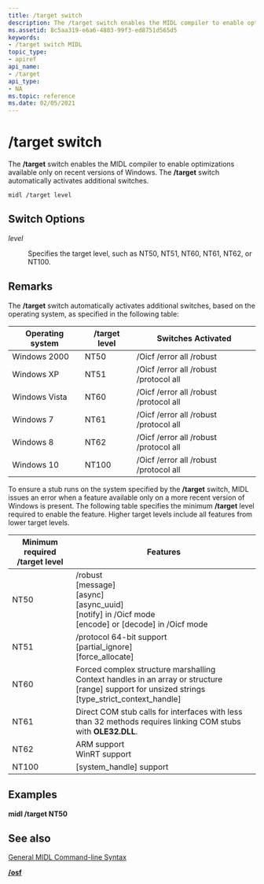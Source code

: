 ```yaml
---
title: /target switch
description: The /target switch enables the MIDL compiler to enable optimizations available only on recent versions of Windows. The /target switch automatically activates additional switches.
ms.assetid: 8c5aa319-e6a6-4803-99f3-ed8751d565d5
keywords:
- /target switch MIDL
topic_type:
- apiref
api_name:
- /target
api_type:
- NA
ms.topic: reference
ms.date: 02/05/2021
---
```


# /target switch

The **/target** switch enables the MIDL compiler to enable optimizations available only on recent versions of Windows. The **/target** switch automatically activates additional switches.

``` syntax
midl /target level
```

## Switch Options

<dl> <dt>

*level* 
</dt> <dd>

Specifies the target level, such as NT50, NT51, NT60, NT61, NT62, or NT100.

</dd> </dl>

## Remarks

The **/target** switch automatically activates additional switches, based on the operating system, as specified in the following table:



| Operating system | /target level | Switches Activated                     |
|------------------|---------------|----------------------------------------|
| Windows 2000     | NT50          | /Oicf /error all /robust               |
| Windows XP       | NT51          | /Oicf /error all /robust /protocol all |
| Windows Vista    | NT60          | /Oicf /error all /robust /protocol all |
| Windows 7        | NT61          | /Oicf /error all /robust /protocol all |
| Windows 8        | NT62          | /Oicf /error all /robust /protocol all |
| Windows 10       | NT100         | /Oicf /error all /robust /protocol all |
 

To ensure a stub runs on the system specified by the **/target** switch, MIDL issues an error when a feature available only on a more recent version of Windows is present. The following table specifies the minimum **/target** level required to enable the feature. Higher target levels include all features from lower target levels.



| Minimum required /target level | Features                                                                                                                                                                                          |
|--------------------------------|---------------------------------------------------------------------------------------------------------------------------------------------------------------------------------------------------|
| NT50                           | /robust<br/> \[message\]<br/> \[async\]<br/> \[async\_uuid\]<br/> \[notify\] in /Oicf mode<br/> \[encode\] or \[decode\] in /Oicf mode<br/>                   |
| NT51                           | /protocol 64-bit support<br/> \[partial\_ignore\]<br/> \[force\_allocate\]<br/>                                                                                                 |
| NT60                           | Forced complex structure marshalling<br/> Context handles in an array or structure<br/> \[range\] support for unsized strings<br/> \[type\_strict\_context\_handle\]<br/> |
| NT61                           | Direct COM stub calls for interfaces with less than 32 methods requires linking COM stubs with **OLE32.DLL**.<br/>                                                                          |
| NT62                           | ARM support<br/> WinRT support<br/>                                                                                                                                                   |
| NT100                          | \[system_handle\] support<br /> |


 

## Examples

**midl /target NT50**

## See also

<dl> <dt>

[General MIDL Command-line Syntax](general-midl-command-line-syntax.md)
</dt> <dt>

[**/osf**](-osf.md)
</dt> </dl>
